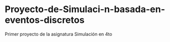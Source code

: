 # Proyecto-de-Simulaci-n-basada-en-eventos-discretos
Primer proyecto de la asignatura Simulación en 4to

